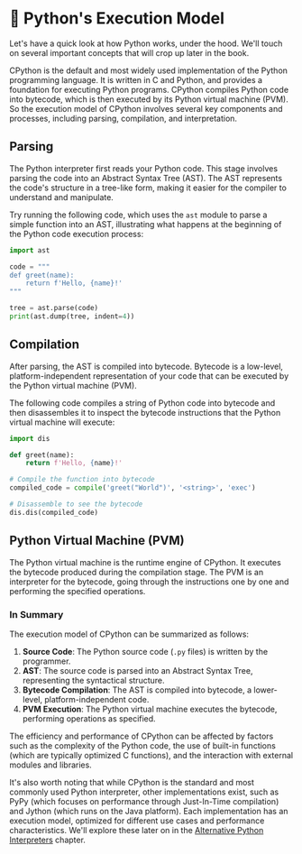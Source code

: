 # 🐍 Python's Execution Model

Let's have a quick look at how Python works, under the hood. We'll touch on several important concepts that will crop up later in the book. 

CPython is the default and most widely used implementation of the Python programming language. It is written in C and Python, and provides a foundation for executing Python programs. CPython compiles Python code into bytecode, which is then executed by its Python virtual machine (PVM). So the execution model of CPython involves several key components and processes, including parsing, compilation, and interpretation. 

## Parsing

The Python interpreter first reads your Python code. This stage involves parsing the code into an Abstract Syntax Tree (AST). The AST represents the code's structure in a tree-like form, making it easier for the compiler to understand and manipulate.

Try running the following code, which uses the `ast` module to parse a simple function into an AST, illustrating what happens at the beginning of the Python code execution process:

```python
import ast

code = """
def greet(name):
    return f'Hello, {name}!'
"""

tree = ast.parse(code)
print(ast.dump(tree, indent=4))
```

## Compilation

After parsing, the AST is compiled into bytecode. Bytecode is a low-level, platform-independent representation of your code that can be executed by the Python virtual machine (PVM).

The following code compiles a string of Python code into bytecode and then disassembles it to inspect the bytecode instructions that the Python virtual machine will execute:

```python
import dis

def greet(name):
    return f'Hello, {name}!'

# Compile the function into bytecode
compiled_code = compile('greet("World")', '<string>', 'exec')

# Disassemble to see the bytecode
dis.dis(compiled_code)
```

## Python Virtual Machine (PVM)

The Python virtual machine is the runtime engine of CPython. It executes the bytecode produced during the compilation stage. The PVM is an interpreter for the bytecode, going through the instructions one by one and performing the specified operations.

### In Summary

The execution model of CPython can be summarized as follows:

1. **Source Code**: The Python source code (`.py` files) is written by the programmer.
2. **AST**: The source code is parsed into an Abstract Syntax Tree, representing the syntactical structure.
3. **Bytecode Compilation**: The AST is compiled into bytecode, a lower-level, platform-independent code.
4. **PVM Execution**: The Python virtual machine executes the bytecode, performing operations as specified.

The efficiency and performance of CPython can be affected by factors such as the complexity of the Python code, the use of built-in functions (which are typically optimized C functions), and the interaction with external modules and libraries.

It's also worth noting that while CPython is the standard and most commonly used Python interpreter, other implementations exist, such as PyPy (which focuses on performance through Just-In-Time compilation) and Jython (which runs on the Java platform). Each implementation has an execution model, optimized for different use cases and performance characteristics. We'll explore these later on in the [Alternative Python Interpreters](./alternative_python_interpreters.md) chapter.
